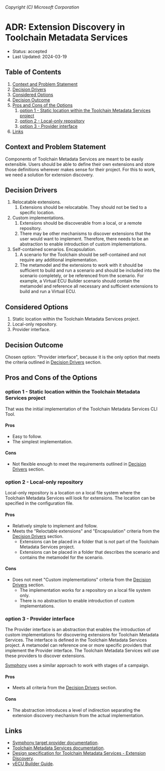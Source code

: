 _Copyright (C) Microsoft Corporation_

# ADR: Extension Discovery in Toolchain Metadata Services

- Status: accepted
- Last Updated: 2024-03-19

## Table of Contents

<!-- toc -->
1. [Context and Problem Statement](#context-and-problem-statement)
1. [Decision Drivers](#decision-drivers)
1. [Considered Options](#considered-options)
1. [Decision Outcome](#decision-outcome)
1. [Pros and Cons of the Options](#pros-and-cons-of-the-options)
    1. [option 1 - Static location within the Toolchain Metadata Services project](#option-1---static-location-within-the-toolchain-metadata-services-project)
    1. [option 2 - Local-only repository](#option-2---local-only-repository)
    1. [option 3 - Provider interface](#option-3---provider-interface)
1. [Links](#links)
<!-- tocstop -->


## Context and Problem Statement

Components of Toolchain Metadata Services are meant to be easily extensible. Users should be able to define their own extensions and store those definitions wherever makes sense for their project. For this to work, we need a solution for extension discovery.

## Decision Drivers

1. Relocatable extensions.
    1. Extensions should be relocatable. They should not be tied to a specific location.
1. Custom implementations.
    1. Extensions should be discoverable from a local, or a remote repository.
    1. There may be other mechanisms to discover extensions that the user would want to implement. Therefore, there needs to be an abstraction to enable introduction of custom implementations.
1. Self-contained scenarios. Encapsulation.
    1. A scenario for the Toolchain should be self-contained and not require any additional implementation.
    1. The metamodel and the extensions to work with it should be sufficient to build and run a scenario and should be included into the scenario completely, or be referenced from the scenario. For example, a Virtual ECU Builder scenario should contain the metamodel and reference all necessary and sufficient extensions to build and run a Virtual ECU.

## Considered Options

1. Static location within the Toolchain Metadata Services project.
1. Local-only repository.
1. Provider interface.

## Decision Outcome

Chosen option: "Provider interface", because it is the only option that meets the criteria outlined in [Decision Drivers](#decision-drivers) section.


## Pros and Cons of the Options

### option 1 - Static location within the Toolchain Metadata Services project

That was the initial implementation of the Toolchain Metadata Services CLI Tool.

#### Pros

- Easy to follow.
- The simplest implementation.

#### Cons

- Not flexible enough to meet the requirements outlined in [Decision Drivers](#decision-drivers) section.

### option 2 - Local-only repository

Local-only repository is a location on a local file system where the Toolchain Metadata Services will look for extensions. The location can be specified in the configuration file.

#### Pros

- Relatively simple to implement and follow.
- Meets the "Reloctable extensions" and "Encapsulation" criteria from the [Decision Drivers](#decision-drivers) section.
    - Extensions can be placed in a folder that is not part of the Toolchain Metadata Services project.
    - Extensions can be placed in a folder that describes the scenario and contains the metamodel for the scenario.

#### Cons

- Does not meet "Custom implementations" criteria from the [Decision Drivers](#decision-drivers) section.
    - The implementation works for a repository on a local file system only.
    - There is no abstraction to enable introduction of custom implementations.

### option 3 - Provider interface

The Provider interface is an abstraction that enables the introduction of custom implementations for discovering extensions for Toolchain Metadata Services. The interface is defined in the Toolchain Metadata Services project. A metamodel can reference one or more specific providers that implement the Provider interface. The Toolchain Metadata Services will use these providers to discover extensions.

[Symphony](https://github.com/eclipse-symphony/symphony/blob/main/docs/symphony-book/campaign-management/campaign.md#stage-interface) uses a similar approach to work with stages of a campaign.

#### Pros

- Meets all criteria from the [Decision Drivers](#decision-drivers) section.

#### Cons

- The abstraction introduces a level of indirection separating the extension discovery mechanism from the actual implementation.


## Links

- [Symphony target provider documentation](https://github.com/eclipse-symphony/symphony/blob/main/docs/symphony-book/providers/target_provider.md).
- [Toolchain Metadata Services documentation](../../../toolchain/doc/README.md).
- [Design specification for Toolchain Metadata Services - Extension Discovery](../../../toolchain/doc/design/README.md#extension-discovery).
- [vECU Builder Guide](../../../../scenarios/vecu_builder_guide/README.md).
